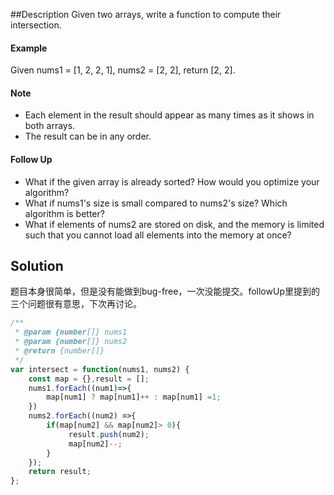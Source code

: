 ##Description
Given two arrays, write a function to compute their intersection.

#### Example
Given nums1 = [1, 2, 2, 1], nums2 = [2, 2], return [2, 2].

#### Note
- Each element in the result should appear as many times as it shows in both arrays.
- The result can be in any order.

#### Follow Up
- What if the given array is already sorted? How would you optimize your algorithm?
- What if nums1's size is small compared to nums2's size? Which algorithm is better?
- What if elements of nums2 are stored on disk, and the memory is limited such that you cannot load all elements into the memory at once?

## Solution

题目本身很简单，但是没有能做到bug-free，一次没能提交。followUp里提到的三个问题很有意思，下次再讨论。


```js
/**
 * @param {number[]} nums1
 * @param {number[]} nums2
 * @return {number[]}
 */
var intersect = function(nums1, nums2) {
    const map = {},result = [];
    nums1.forEach((num1)=>{
        map[num1] ? map[num1]++ : map[num1] =1;
    })
    nums2.forEach((num2) =>{
        if(map[num2] && map[num2]> 0){
             result.push(num2);
             map[num2]--;
        }
    });
    return result;
};
```
